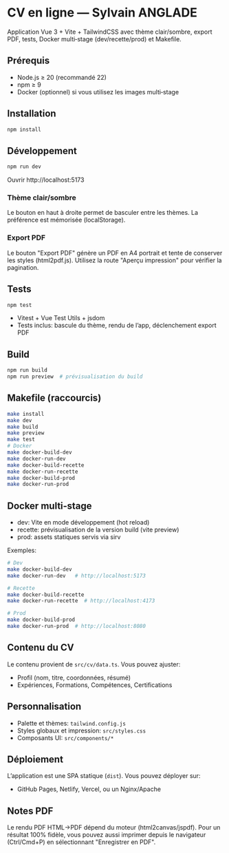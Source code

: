 # CV en ligne — Sylvain ANGLADE

Application Vue 3 + Vite + TailwindCSS avec thème clair/sombre, export PDF, tests, Docker multi‑stage (dev/recette/prod) et Makefile.

## Prérequis
- Node.js ≥ 20 (recommandé 22)
- npm ≥ 9
- Docker (optionnel) si vous utilisez les images multi‑stage

## Installation
```bash
npm install
```

## Développement
```bash
npm run dev
```
Ouvrir http://localhost:5173

### Thème clair/sombre
Le bouton en haut à droite permet de basculer entre les thèmes. La préférence est mémorisée (localStorage).

### Export PDF
Le bouton "Export PDF" génère un PDF en A4 portrait et tente de conserver les styles (html2pdf.js). Utilisez la route "Aperçu impression" pour vérifier la pagination.

## Tests
```bash
npm test
```
- Vitest + Vue Test Utils + jsdom
- Tests inclus: bascule du thème, rendu de l’app, déclenchement export PDF

## Build
```bash
npm run build
npm run preview  # prévisualisation du build
```

## Makefile (raccourcis)
```bash
make install
make dev
make build
make preview
make test
# Docker
make docker-build-dev
make docker-run-dev
make docker-build-recette
make docker-run-recette
make docker-build-prod
make docker-run-prod
```

## Docker multi‑stage
- dev: Vite en mode développement (hot reload)
- recette: prévisualisation de la version build (vite preview)
- prod: assets statiques servis via sirv

Exemples:
```bash
# Dev
make docker-build-dev
make docker-run-dev   # http://localhost:5173

# Recette
make docker-build-recette
make docker-run-recette  # http://localhost:4173

# Prod
make docker-build-prod
make docker-run-prod  # http://localhost:8080
```

## Contenu du CV
Le contenu provient de `src/cv/data.ts`. Vous pouvez ajuster:
- Profil (nom, titre, coordonnées, résumé)
- Expériences, Formations, Compétences, Certifications

## Personnalisation
- Palette et thèmes: `tailwind.config.js`
- Styles globaux et impression: `src/styles.css`
- Composants UI: `src/components/*`

## Déploiement
L’application est une SPA statique (`dist`). Vous pouvez déployer sur:
- GitHub Pages, Netlify, Vercel, ou un Nginx/Apache

## Notes PDF
Le rendu PDF HTML→PDF dépend du moteur (html2canvas/jspdf). Pour un résultat 100% fidèle, vous pouvez aussi imprimer depuis le navigateur (Ctrl/Cmd+P) en sélectionnant "Enregistrer en PDF".
